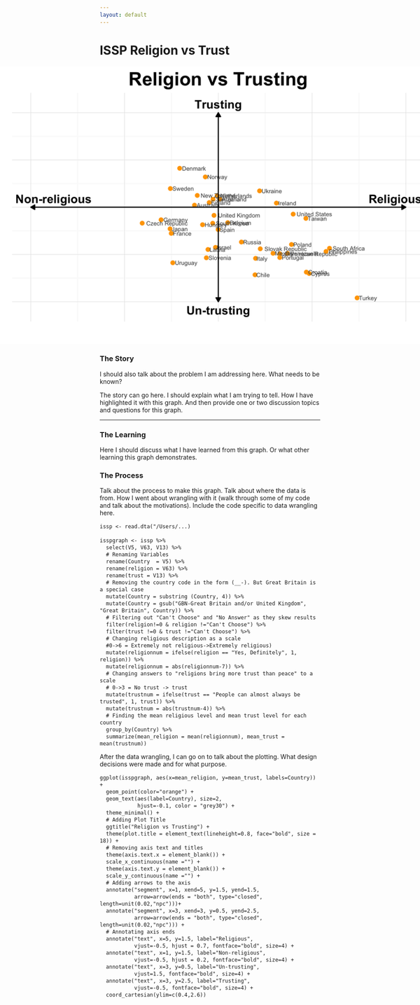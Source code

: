 ```yaml
---
layout: default
---
```


# ISSP Religion vs Trust

<img src="/images/ISSP_Trust.png" alt="image" style = "max-width: 200%; margin-left: -50%" align = "center">

### The Story
I should also talk about the problem I am addressing here. What needs to be known? 

The story can go here. I should explain what I am trying to tell. How I have highlighted it with this graph. And then provide one or two discussion topics and questions for this graph. 

<hr>

### The Learning
Here I should discuss what I have learned from this graph. Or what other learning this graph demonstrates. 

### The Process
Talk about the process to make this graph. Talk about where the data is from. 
How I went about wrangling with it (walk through some of my code and talk about the motivations). 
Include the code specific to data wrangling here. 

```
issp <- read.dta("/Users/...)

isspgraph <- issp %>%
  select(V5, V63, V13) %>%
  # Renaming Variables
  rename(Country  = V5) %>%
  rename(religion = V63) %>%
  rename(trust = V13) %>%
  # Removing the country code in the form (__-). But Great Britain is a special case
  mutate(Country = substring (Country, 4)) %>%
  mutate(Country = gsub("GBN-Great Britain and/or United Kingdom", "Great Britain", Country)) %>%
  # Filtering out "Can't Choose" and "No Answer" as they skew results
  filter(religion!=0 & religion !="Can't Choose") %>%
  filter(trust !=0 & trust !="Can't Choose") %>%
  # Changing religious description as a scale 
  #0->6 = Extremely not religious->Extremely religious)
  mutate(religionnum = ifelse(religion == "Yes, Definitely", 1, religion)) %>%
  mutate(religionnum = abs(religionnum-7)) %>%
  # Changing answers to "religions bring more trust than peace" to a scale
  # 0->3 = No trust -> trust
  mutate(trustnum = ifelse(trust == "People can almost always be trusted", 1, trust)) %>%
  mutate(trustnum = abs(trustnum-4)) %>%
  # Finding the mean religious level and mean trust level for each country
  group_by(Country) %>%
  summarize(mean_religion = mean(religionnum), mean_trust = mean(trustnum))
```

After the data wrangling, I can go on to talk about the plotting. What design decisions were made and for what purpose. 

```
ggplot(isspgraph, aes(x=mean_religion, y=mean_trust, labels=Country)) +
  geom_point(color="orange") + 
  geom_text(aes(label=Country), size=2, 
            hjust=-0.1, color = "grey30") +
  theme_minimal() + 
  # Adding Plot Title
  ggtitle("Religion vs Trusting") + 
  theme(plot.title = element_text(lineheight=0.8, face="bold", size = 18)) + 
  # Removing axis text and titles
  theme(axis.text.x = element_blank()) +
  scale_x_continuous(name ="") + 
  theme(axis.text.y = element_blank()) + 
  scale_y_continuous(name ="") + 
  # Adding arrows to the axis
  annotate("segment", x=1, xend=5, y=1.5, yend=1.5, 
           arrow=arrow(ends = "both", type="closed", length=unit(0.02,"npc")))+ 
  annotate("segment", x=3, xend=3, y=0.5, yend=2.5, 
           arrow=arrow(ends = "both", type="closed", length=unit(0.02,"npc"))) + 
  # Annotating axis ends
  annotate("text", x=5, y=1.5, label="Religious", 
           vjust=-0.5, hjust = 0.7, fontface="bold", size=4) + 
  annotate("text", x=1, y=1.5, label="Non-religious", 
           vjust=-0.5, hjust = 0.2, fontface="bold", size=4) + 
  annotate("text", x=3, y=0.5, label="Un-trusting", 
           vjust=1.5, fontface="bold", size=4) + 
  annotate("text", x=3, y=2.5, label="Trusting", 
           vjust=-0.5, fontface="bold", size=4) + 
  coord_cartesian(ylim=c(0.4,2.6))
  ```
